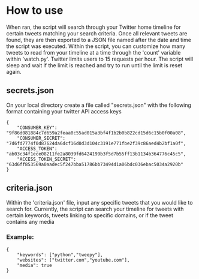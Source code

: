 # How to use

When ran, the script will search through your Twitter home timeline for certain tweets matching your search criteria. Once all relevant tweets are found, they are then exported to a JSON file named after the date and time the script was executed. Within the script, you can customize how many tweets to read from your timeline at a time through the 'count' variable within 'watch.py'. Twitter limits users to 15 requests per hour. The script will sleep and wait if the limit is reached and try to run until the limit is reset again.

## secrets.json

On your local directory create a file called "secrets.json" with the following format containing your twitter API access keys

```shell
{
    "CONSUMER_KEY": "9f86d081884c7d659a2feaa0c55ad015a3bf4f1b2b0b822cd15d6c15b0f00a08",
    "CONSUMER_SECRET": "7d6fd7774f0d87624da6dcf16d0d3d104c3191e771fbe2f39c86aed4b2bf1a0f",
    "ACCESS_TOKEN": "ab03c34f1ece08211fe2a8039fd6424199b3f5d7b55ff13b1134b364776c45c5",
    "ACCESS_TOKEN_SECRET": "63d6ff853569a0aadec5f247bba51786bb73494d1a06bdc036ebac5034a2920b"
}
```

## criteria.json

Within the 'criteria.json' file, input any specific tweets that you would like to search for. Currently, the script can search your timeline for tweets with certain keywords, tweets linking to specific domains, or if the tweet contains any media

### Example:
```shell
{
    "keywords": ["python","tweepy"],
    "websites": ["twitter.com","youtube.com"],
    "media": true
}
```

